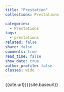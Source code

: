 ```yaml
---
title: "Prestation"
collections: Prestations

categories:
  - Prestations
tags:
  - prestations
related: false
share: false
comments: true
read_time: false
show_date: true
author_profile: false
classes: wide
---
```


{{site.url}}{{site.baseurl}}

